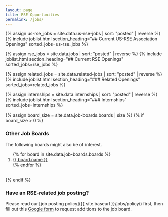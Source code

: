 ```yaml
---
layout: page
title: RSE Opportunities
permalink: /jobs/
---
```


{% assign us-rse_jobs = site.data.us-rse-jobs | sort: "posted" | reverse %}
{% include joblist.html section_heading="## Current US-RSE Association Openings" sorted_jobs=us-rse_jobs %}


{% assign rse_jobs = site.data.jobs | sort: "posted" | reverse %}
{% include joblist.html section_heading="## Current RSE Openings" sorted_jobs=rse_jobs %}

{% assign related_jobs = site.data.related-jobs | sort: "posted" | reverse %}
{% include joblist.html section_heading="### Related Openings" sorted_jobs=related_jobs %}

{% assign internships = site.data.internships | sort: "posted" | reverse %}
{% include joblist.html section_heading="### Internships" sorted_jobs=internships %}

{% assign board_size = site.data.job-boards.boards | size %}
{% if board_size > 0 %}

### Other Job Boards

The following boards might also be of interest.

<ol>{% for board in site.data.job-boards.boards %}
    <li><a href="{{ board.url }}" target="_blank">{{ board.name }}</a></li>
    {% endfor %}</ol>
<br>
{% endif %}


### Have an RSE-related job posting?
Please read our [job posting policy]({{ site.baseurl }}/jobs/policy/) first, then fill out this [Google form](https://docs.google.com/forms/d/e/1FAIpQLSfYK64R1c0rj-ERldGLxuqedLIbsYPZXj9uBplDRYNmnND10Q/viewform?usp=sf_link) to request additions to the job board.
